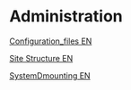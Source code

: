 # Administration

[Configuration_files EN](/src/ru/administration/configuration_files_en.html)

[Site Structure EN](/src/ru/administration/site_structure_en.html)

[SystemDmounting EN](/src/ru/administration/systemDmounting_en.html)

